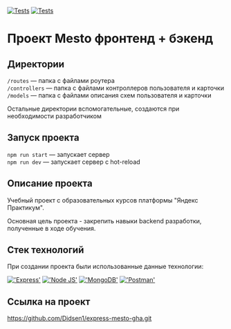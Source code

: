 [![Tests](../../actions/workflows/tests-13-sprint.yml/badge.svg)](../../actions/workflows/tests-13-sprint.yml) [![Tests](../../actions/workflows/tests-14-sprint.yml/badge.svg)](../../actions/workflows/tests-14-sprint.yml)
# Проект Mesto фронтенд + бэкенд

## Директории

`/routes` — папка с файлами роутера  
`/controllers` — папка с файлами контроллеров пользователя и карточки   
`/models` — папка с файлами описания схем пользователя и карточки  
  
Остальные директории вспомогательные, создаются при необходимости разработчиком

## Запуск проекта

`npm run start` — запускает сервер   
`npm run dev` — запускает сервер с hot-reload

## Описание проекта

Учебный проект с образовательных курсов платформы "Яндекс Практикум".

Основная цель проекта - закрепить навыки backend разработки, полученные в ходе обучения.

## Стек технологий

При создании проекта были использованные данные технологии:

<span>
  <a href=""><img src="https://img.shields.io/badge/Express.js-000000?style=for-the-badge&logo=express&logoColor=white" alt="'Express'"></a>
  <a href=""><img src="https://img.shields.io/badge/Node.js-339933?style=for-the-badge&logo=nodedotjs&logoColor=white" alt="'Node JS'"></a>
  <a href=""><img src="https://img.shields.io/badge/MongoDB-4EA94B?style=for-the-badge&logo=mongodb&logoColor=white" alt="'MongoDB'"></a>
  <a href=""><img src="https://img.shields.io/badge/Postman-FF6C37?style=for-the-badge&logo=Postman&logoColor=white" alt="'Postman'"></a>
</span>

## Ссылка на проект

https://github.com/Didsen1/express-mesto-gha.git


